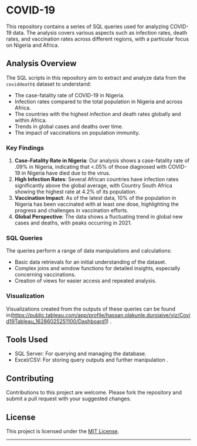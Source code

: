 # COVID-19

This repository contains a series of SQL queries used for analyzing COVID-19 data. The analysis covers various aspects such as infection rates, death rates, and vaccination rates across different regions, with a particular focus on Nigeria and Africa.


## Analysis Overview

The SQL scripts in this repository aim to extract and analyze data from the `coviddeath$` dataset to understand:
- The case-fatality rate of COVID-19 in Nigeria.
- Infection rates compared to the total population in Nigeria and across Africa.
- The countries with the highest infection and death rates globally and within Africa.
- Trends in global cases and deaths over time.
- The impact of vaccinations on population immunity.

### Key Findings

1. **Case-Fatality Rate in Nigeria**: Our analysis shows a case-fatality rate of .09% in Nigeria, indicating that <.05% of those diagnosed with COVID-19 in Nigeria have died due to the virus.
2. **High Infection Rates**: Several African countries have infection rates significantly above the global average, with Country South Africa showing the highest rate at 4.2% of its population.
3. **Vaccination Impact**: As of the latest data, 10% of the population in Nigeria has been vaccinated with at least one dose, highlighting the progress and challenges in vaccination efforts.
4. **Global Perspective**: The data shows a fluctuating trend in global new cases and deaths, with peaks occurring in 2021.

### SQL Queries

The queries perform a range of data manipulations and calculations:
- Basic data retrievals for an initial understanding of the dataset.
- Complex joins and window functions for detailed insights, especially concerning vaccinations.
- Creation of views for easier access and repeated analysis.

### Visualization

Visualizations created from the outputs of these queries can be found in(https://public.tableau.com/app/profile/hassan.olakunle.durojaiye/viz/Covid19Tableau_16286025251100/Dashboard1)
.

## Tools Used

- SQL Server: For querying and managing the database.
- Excel/CSV: For storing query outputs and further manipulation .



## Contributing

Contributions to this project are welcome. Please fork the repository and submit a pull request with your suggested changes.

## License

This project is licensed under the [MIT License](LICENSE.md).

---
